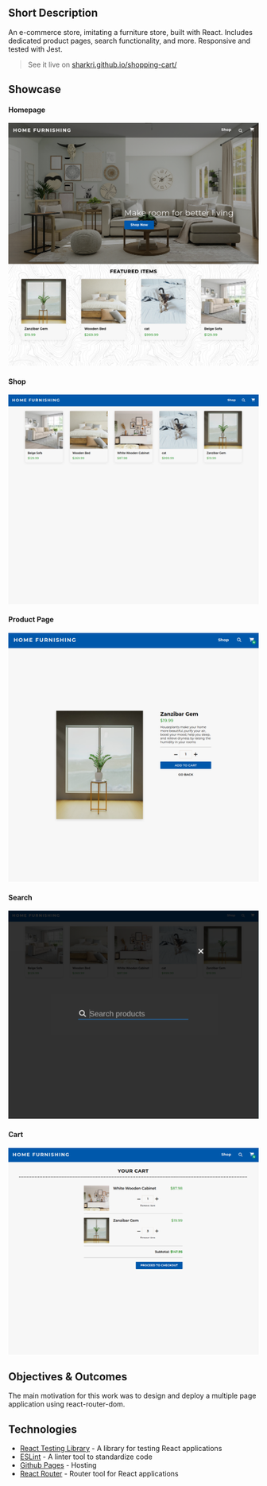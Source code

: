 ## Short Description

An e-commerce store, imitating a furniture store, built with React. Includes dedicated product pages, search functionality, and more. Responsive and tested with Jest.

> See it live on [sharkri.github.io/shopping-cart/
> ](https://sharkri.github.io/shopping-cart/)

## Showcase

#### Homepage

![homepage preview](./src/images/homepage-preview.png)

#### Shop

![shop preview](./src/images/shop-preview.png)

#### Product Page

![product page preview](./src/images/product-page-preview.png)

#### Search

![search preview](./src/images/search-preview.png)

#### Cart

![cart preview](./src/images/cart-preview.png)

## Objectives & Outcomes

The main motivation for this work was to design and deploy a multiple page application using react-router-dom.

## Technologies

- [React Testing Library](https://testing-library.com/) - A library for testing React applications
- [ESLint](https://eslint.org/) - A linter tool to standardize code
- [Github Pages](https://pages.github.com/) - Hosting
- [React Router](https://reactrouter.com/web/guides/quick-start) - Router tool for React applications
